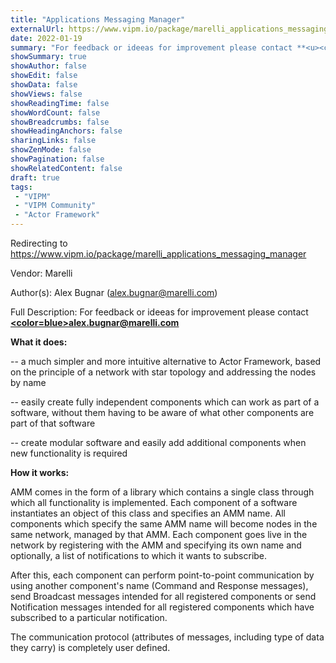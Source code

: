 ```yaml
---
title: "Applications Messaging Manager"
externalUrl: https://www.vipm.io/package/marelli_applications_messaging_manager
date: 2022-01-19
summary: "For feedback or ideeas for improvement please contact **<u><color=blue>alex."
showSummary: true
showAuthor: false
showEdit: false
showData: false
showViews: false
showReadingTime: false
showWordCount: false
showBreadcrumbs: false
showHeadingAnchors: false
sharingLinks: false
showZenMode: false
showPagination: false
showRelatedContent: false
draft: true
tags:
 - "VIPM"
 - "VIPM Community"
 - "Actor Framework"
---
```


Redirecting to https://www.vipm.io/package/marelli_applications_messaging_manager

Vendor: Marelli

Author(s): Alex Bugnar (alex.bugnar@marelli.com)
 
Full Description:
For feedback or ideeas for improvement please contact **<u><color=blue>alex.bugnar@marelli.com</color></u>**

**What it does:**

  --  a much simpler and more intuitive alternative to Actor Framework, based on the principle of a network with star topology and addressing the nodes by name

  --  easily create fully independent components which can work as part of a software, without them having to be aware of what other components are part of that software

  --  create modular software and easily add additional components when new functionality is required

**How it works:**

AMM comes in the form of a library which contains a single class through which all functionality is implemented. Each component of a software instantiates an object of this class and specifies an AMM name. All components which specify the same AMM name will become nodes in the same network, managed by that AMM. Each component goes live in the network by registering with the AMM and specifying its own name and optionally, a list of notifications to which it wants to subscribe.

After this, each component can perform point-to-point communication by using another component's name (Command and Response messages), send Broadcast messages intended for all registered components or send Notification messages intended for all registered components which have subscribed to a particular notification. 

The communication protocol (attributes of messages, including type of data they carry) is completely user defined.